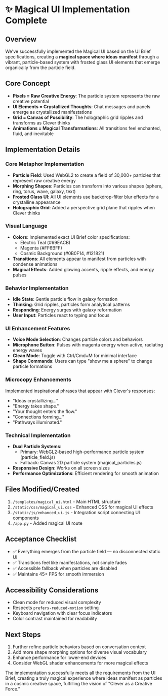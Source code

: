 # ✨ Magical UI Implementation Complete

## Overview

We've successfully implemented the Magical UI based on the UI Brief specifications, creating a **magical space where ideas manifest** through a vibrant, particle-based system with frosted glass UI elements that emerge organically from the particle field.

## Core Concept

- **Pixels = Raw Creative Energy**: The particle system represents the raw creative potential
- **UI Elements = Crystallized Thoughts**: Chat messages and panels emerge as crystallized manifestations
- **Grid = Canvas of Possibility**: The holographic grid ripples and transforms as Clever thinks
- **Animations = Magical Transformations**: All transitions feel enchanted, fluid, and inevitable

## Implementation Details

### Core Metaphor Implementation

- **Particle Field**: Used WebGL2 to create a field of 30,000+ particles that represent raw creative energy
- **Morphing Shapes**: Particles can transform into various shapes (sphere, ring, torus, wave, galaxy, text)
- **Frosted Glass UI**: All UI elements use backdrop-filter blur effects for a crystalline appearance
- **Holographic Grid**: Added a perspective grid plane that ripples when Clever thinks

### Visual Language

- **Colors**: Implemented exact UI Brief color specifications:
  - Electric Teal (#69EACB)
  - Magenta (#FF6BFF)
  - Cosmic Background (#0B0F14, #121821)
- **Transitions**: All elements appear to manifest from particles with condense animations
- **Magical Effects**: Added glowing accents, ripple effects, and energy pulses

### Behavior Implementation

- **Idle State**: Gentle particle flow in galaxy formation
- **Thinking**: Grid ripples, particles form analytical patterns
- **Responding**: Energy surges with galaxy reformation
- **User Input**: Particles react to typing and focus

### UI Enhancement Features

- **Voice Mode Selection**: Changes particle colors and behaviors
- **Microphone Button**: Pulses with magenta energy when active, radiating energy waves
- **Clean Mode**: Toggle with Ctrl/Cmd+M for minimal interface
- **Shape Commands**: Users can type "show me a sphere" to change particle formations

### Microcopy Enhancements

Implemented inspirational phrases that appear with Clever's responses:

- "Ideas crystallizing…"
- "Energy takes shape."
- "Your thought enters the flow."
- "Connections forming…"
- "Pathways illuminated."

### Technical Implementation

- **Dual Particle Systems**:
  - Primary: WebGL2-based high-performance particle system (particle_field.js)
  - Fallback: Canvas 2D particle system (magical_particles.js)
- **Responsive Design**: Works on all screen sizes
- **Performance Optimizations**: Efficient rendering for smooth animation

## Files Modified/Created

1. `/templates/magical_ui.html` - Main HTML structure
2. `/static/css/magical_ui.css` - Enhanced CSS for magical UI effects
3. `/static/js/enhanced_ui.js` - Integration script connecting UI components
4. `/app.py` - Added magical UI route

## Acceptance Checklist

- ✅ Everything emerges from the particle field — no disconnected static UI
- ✅ Transitions feel like manifestations, not simple fades
- ✅ Accessible fallback when particles are disabled
- ✅ Maintains 45+ FPS for smooth immersion

## Accessibility Considerations

- Clean mode for reduced visual complexity
- Respects `prefers-reduced-motion` setting
- Keyboard navigation with clear focus indicators
- Color contrast maintained for readability

## Next Steps

1. Further refine particle behaviors based on conversation context
2. Add more shape morphing options for diverse visual vocabulary
3. Enhance performance for lower-end devices
4. Consider WebGL shader enhancements for more magical effects

The implementation successfully meets all the requirements from the UI Brief, creating a truly magical experience where ideas manifest as particles in a cosmic creative space, fulfilling the vision of "Clever as a Creative Force."
